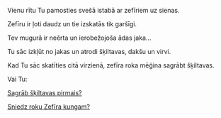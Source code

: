 Vienu rītu Tu pamosties svešā istabā ar zefīriem uz sienas. 

Zefīru ir ļoti daudz un tie izskatās tik garšīgi.

Tev mugurā ir neērta un ierobežojoša ādas jaka...

Tu sāc izkļūt no jakas un atrodi šķiltavas, dakšu un virvi.

Kad Tu sāc skatīties citā virzienā, zefīra roka mēģina sagrābt šķiltavas.

Vai Tu:

[Sagrāb šķiltavas pirmais?](./grab-lighter/grab-lighter.md)

[Sniedz roku Zefīra kungam?](./sniegt_roku/sniegt_roku.md)


